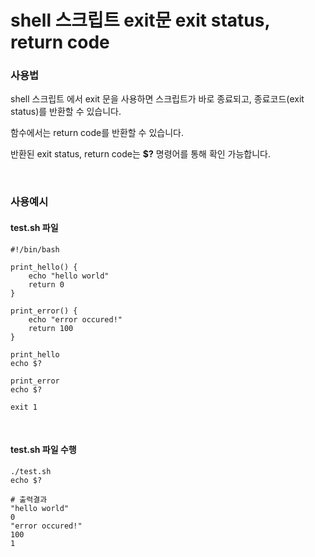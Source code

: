 # shell 스크립트 exit문 exit status, return code

### 사용법

shell 스크립트 에서 exit 문을 사용하면 스크립트가 바로 종료되고, 종료코드(exit status)를 반환할 수 있습니다.

함수에서는 return code를 반환할 수 있습니다.

반환된 exit status, return code는 **$?** 명령어를 통해 확인 가능합니다.

<br>

### 사용예시

#### test.sh 파일

```shell
#!/bin/bash

print_hello() {
    echo "hello world"
    return 0
}

print_error() {
    echo "error occured!"
    return 100
}

print_hello
echo $?

print_error
echo $?

exit 1
```

<br>

#### test.sh 파일 수행

```shell
./test.sh
echo $?

# 출력결과
"hello world"
0
"error occured!"
100
1
```

<br>

